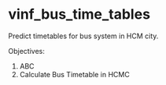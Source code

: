 # vinf_bus_time_tables
Predict timetables for bus system in HCM city.

Objectives: 
1. ABC
2. Calculate Bus Timetable in HCMC 
